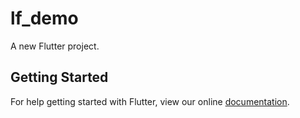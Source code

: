 # lf_demo

A new Flutter project.

## Getting Started

For help getting started with Flutter, view our online
[documentation](https://flutter.io/).
